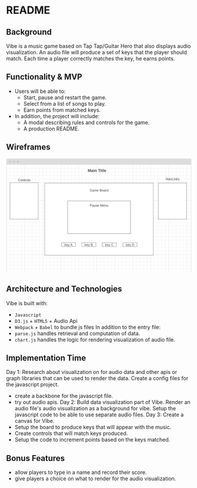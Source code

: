 # README

## Background
  Vibe is a music game based on Tap Tap/Guitar Hero that also displays audio visualization. An audio file will produce a set of keys that the player should match. Each time a player correctly matches the key, he earns points. 

## Functionality & MVP
  - Users will be able to:
    - Start, pause and restart the game.
    - Select from a list of songs to play.
    - Earn points from matched keys.
  - In addition, the project will include:
    - A modal describing rules and controls for the game.
    - A production README.

## Wireframes
  ![wireframes](assets/images/wireframe.png)

## Architecture and Technologies
  Vibe is built with:
  - `Javascript`
  - `D3.js` + `HTML5` + Audio Api
  - `Webpack` + `Babel` to bundle js files
  In addition to the entry file:
  - `parse.js` handles retrieval and computation of data.
  - `chart.js` handles the logic for rendering visualization of audio file. 

## Implementation Time
  Day 1: Research about visualization on for audio data and other apis or graph libraries that can be used to render the data. Create a config files for the javascript project.
  - create a backbone for the javascript file.
  - try out audio apis.
  Day 2: Build data visualization part of Vibe. Render an audio file's audio visualization as a background for vibe. Setup the javascript code to be able to use separate audio files.
  Day 3: Create a canvas for Vibe. 
  - Setup the board to produce keys that will appear with the music.
  - Create controls that will match keys produced.
  - Setup the code to increment points based on the keys matched.

## Bonus Features
  - allow players to type in a name and record their score.
  - give players a choice on what to render for the audio visualization.
